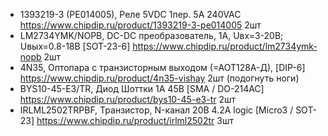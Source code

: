 * 1393219-3 (PE014005), Реле 5VDC 1пер. 5A 240VAC https://www.chipdip.ru/product/1393219-3-pe014005 2шт
* LM2734YMK/NOPB, DC-DC преобразователь, 1А, Uвх=3-20В; Uвых=0.8-18В [SOT-23-6] https://www.chipdip.ru/product/lm2734ymk-nopb 2шт
* 4N35, Оптопара с транзисторным выходом (=АОТ128А-Д), [DIP-6] https://www.chipdip.ru/product/4n35-vishay 2шт (подогнуть ноги)
* BYS10-45-E3/TR, Диод Шоттки 1А 45В [SMA / DO-214AC] https://www.chipdip.ru/product/bys10-45-e3-tr 2шт
* IRLML2502TRPBF, Транзистор, N-канал 20В 4.2А logic [Micro3 / SOT-23] https://www.chipdip.ru/product/irlml2502tr 3шт
